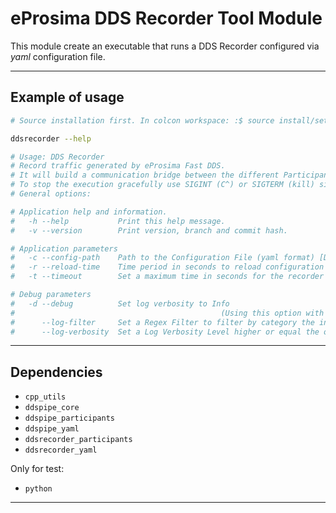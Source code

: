 # eProsima DDS Recorder Tool Module
This module create an executable that runs a DDS Recorder configured via *yaml* configuration file.

---

## Example of usage

```sh
# Source installation first. In colcon workspace: :$ source install/setup.bash

ddsrecorder --help

# Usage: DDS Recorder
# Record traffic generated by eProsima Fast DDS.
# It will build a communication bridge between the different Participants included in the provided configuration file.
# To stop the execution gracefully use SIGINT (C^) or SIGTERM (kill) signals.
# General options:

# Application help and information.
#   -h --help           Print this help message.
#   -v --version        Print version, branch and commit hash.

# Application parameters
#   -c --config-path    Path to the Configuration File (yaml format) [Default: ./DDS_RECORDER_CONFIGURATION.yaml].
#   -r --reload-time    Time period in seconds to reload configuration file. This is needed when FileWatcher functionality is not available (e.g. config file is a symbolic link). Value 0 does not reload file. [Default: 0].
#   -t --timeout        Set a maximum time in seconds for the recorder to run. Value 0 does not set maximum. [Default: 0].

# Debug parameters
#   -d --debug          Set log verbosity to Info
#                                              (Using this option with --log-filter and/or --log-verbosity will head to undefined behaviour).
#      --log-filter     Set a Regex Filter to filter by category the info and warning log entries. [Default = "DDSRECORDER"].
#      --log-verbosity  Set a Log Verbosity Level higher or equal the one given. (Values accepted: "info","warning","error" no Case Sensitive) [Default = "warning"].
```

---

## Dependencies

* `cpp_utils`
* `ddspipe_core`
* `ddspipe_participants`
* `ddspipe_yaml`
* `ddsrecorder_participants`
* `ddsrecorder_yaml`

Only for test:

* `python`

---
